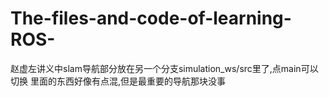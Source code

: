 # The-files-and-code-of-learning-ROS-
赵虚左讲义中slam导航部分放在另一个分支simulation_ws/src里了,点main可以切换
里面的东西好像有点混,但是最重要的导航那块没事
